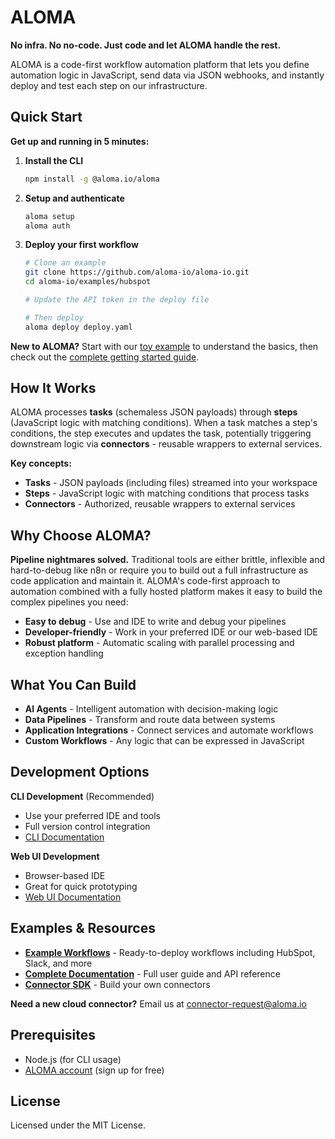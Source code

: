 # ALOMA

**No infra. No no-code. Just code and let ALOMA handle the rest.**

ALOMA is a code-first workflow automation platform that lets you define automation logic in JavaScript, send data via JSON webhooks, and instantly deploy and test each step on our infrastructure.

## Quick Start

**Get up and running in 5 minutes:**

1.  **Install the CLI**

    ```bash
    npm install -g @aloma.io/aloma
    ```
2.  **Setup and authenticate**

    ```bash
    aloma setup
    aloma auth
    ```
3.  **Deploy your first workflow**

    ```bash
    # Clone an example
    git clone https://github.com/aloma-io/aloma-io.git
    cd aloma-io/examples/hubspot

    # Update the API token in the deploy file

    # Then deploy
    aloma deploy deploy.yaml
    ```

**New to ALOMA?** Start with our [toy example](docs/getting-started/toy-example.md) to understand the basics, then check out the [complete getting started guide](https://github.com/aloma-io/aloma-io/tree/main/docs/getting-started).

## How It Works

ALOMA processes **tasks** (schemaless JSON payloads) through **steps** (JavaScript logic with matching conditions). When a task matches a step's conditions, the step executes and updates the task, potentially triggering downstream logic via **connectors** - reusable wrappers to external services.

**Key concepts:**

* **Tasks** - JSON payloads (including files) streamed into your workspace
* **Steps** - JavaScript logic with matching conditions that process tasks
* **Connectors** - Authorized, reusable wrappers to external services

## Why Choose ALOMA?

**Pipeline nightmares solved.** Traditional tools are either brittle, inflexible and hard-to-debug like n8n or require you to build out a full infrastructure as code application and maintain it. ALOMA's code-first approach to automation combined with a fully hosted platform makes it easy to build the complex pipelines you need:

* **Easy to debug** - Use and IDE to write and debug your pipelines
* **Developer-friendly** - Work in your preferred IDE or our web-based IDE
* **Robust platform** - Automatic scaling with parallel processing and exception handling

## What You Can Build

* **AI Agents** - Intelligent automation with decision-making logic
* **Data Pipelines** - Transform and route data between systems
* **Application Integrations** - Connect services and automate workflows
* **Custom Workflows** - Any logic that can be expressed in JavaScript

## Development Options

**CLI Development** (Recommended)

* Use your preferred IDE and tools
* Full version control integration
* [CLI Documentation](docs/cli/)

**Web UI Development**

* Browser-based IDE
* Great for quick prototyping
* [Web UI Documentation](docs/web-UI/)

## Examples & Resources

* [**Example Workflows**](https://github.com/aloma-io/aloma-io/tree/main/examples) - Ready-to-deploy workflows including HubSpot, Slack, and more
* [**Complete Documentation**](https://github.com/aloma-io/aloma-io/tree/main/docs) - Full user guide and API reference
* [**Connector SDK**](https://github.com/aloma-io/connectors) - Build your own connectors

**Need a new cloud connector?** Email us at connector-request@aloma.io

## Prerequisites

* Node.js (for CLI usage)
* [ALOMA account](https://home.aloma.io) (sign up for free)

## License

Licensed under the MIT License.
